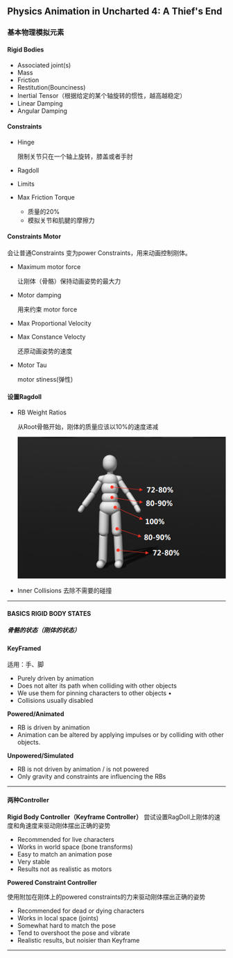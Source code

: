 ## Physics Animation in Uncharted 4: A Thief's End

### 基本物理模拟元素

#### Rigid Bodies

- Associated joint(s) 
- Mass
- Friction
- Restitution(Bounciness)
- Inertial Tensor（根据给定的某个轴旋转的惯性，越高越稳定）
- Linear Damping
- Angular Damping

#### Constraints

- Hinge

  限制关节只在一个轴上旋转，膝盖或者手肘

- Ragdoll

- Limits	

- Max Friction Torque

  - 质量的20%
  - 模拟关节和肌腱的摩擦力

#### Constraints Motor

会让普通Constraints 变为power Constraints，用来动画控制刚体。

- Maximum motor force

  让刚体（骨骼）保持动画姿势的最大力

- Motor damping

  用来约束 motor force

- Max Proportional Velocity

- Max Constance Velocty

  还原动画姿势的速度

- Motor Tau

  motor stiness(弹性)

#### 设置Ragdoll

- RB Weight Ratios

  从Root骨骼开始，刚体的质量应该以10%的速度递减

  ![image-20220323171255841](rbweight.png)

- Inner Collisions
  去除不需要的碰撞

------

#### BASICS RIGID BODY STATES

##### 骨骼的状态（刚体的状态）

#### **KeyFramed**

适用：手、脚

- Purely driven by animation 
- Does not alter its path when colliding with other objects 
- We use them for pinning characters to other objects •
- Collisions usually disabled

**Powered/Animated**

- RB is driven by animation 
- Animation can be altered by applying impulses or by colliding with other objects.

**Unpowered/Simulated**

- RB is not driven by animation / is not powered 
- Only gravity and constraints are influencing the RBs

------

#### 两种Controller

**Rigid Body Controller（Keyframe Controller）**
尝试设置RagDoll上刚体的速度和角速度来驱动刚体摆出正确的姿势

- Recommended for live characters 
- Works in world space (bone transforms) 
- Easy to match an animation pose 
- Very stable 
- Results not as realistic as motors

**Powered Constraint Controller**

使用附加在刚体上的powered constraints的力来驱动刚体摆出正确的姿势

- Recommended for dead or dying characters
- Works in local space (joints)
-  Somewhat hard to match the pose 
- Tend to overshoot the pose and vibrate
- Realistic results, but noisier than Keyframe

------

 